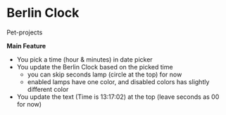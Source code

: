 # Berlin Clock
Pet-projects

**Main Feature**

- You pick a time (hour & minutes) in date picker
- You update the Berlin Clock based on the picked time
    - you can skip seconds lamp (circle at the top) for now
    - enabled lamps have one color, and disabled colors has slightly different color
- You update the text (Time is 13:17:02) at the top (leave seconds as 00 for now)
